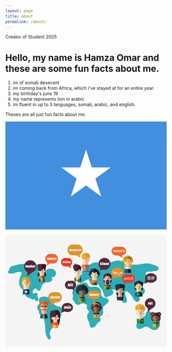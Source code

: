 ```yaml
---
layout: page
title: About
permalink: /about/
---
```


Creator of Student 2025

# Hello, my name is Hamza Omar and these are some fun facts about me.
1. im of somali desecent
2. im coming back from Africa, which i've stayed at for an entire year.
3. my birthday's june 19
4. my name represents lion in arabic
5. im fluent in up to 3 languages, somali, arabic, and english.

Theses are all just fun facts about me.


![flag of somalia](/images/Flag_of_Somalia.svg.png)

![languages around the world](/images/languages-around-the-world%20(1).png)
